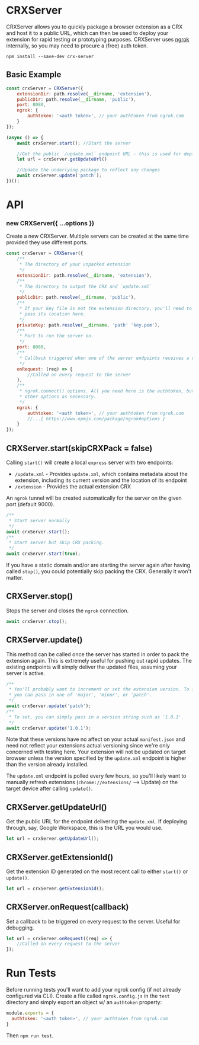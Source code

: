 # CRXServer

CRXServer allows you to quickly package a browser extension as a CRX and host it to a public URL, which can then be used to deploy your extension for rapid testing or prototyping purposes. CRXServer uses [ngrok](https://www.npmjs.com/package/ngrok) internally, so you may need to procure a (free) auth token.

`npm install --save-dev crx-server`

## Basic Example

```js
const crxServer = CRXServer({
    extensionDir: path.resolve(__dirname, 'extension'),
    publicDir: path.resolve(__dirname, 'public'),
    port: 8080,
    ngrok: {
        authtoken: '<auth token>', // your authtoken from ngrok.com
    }
});

(async () => {
    await crxServer.start(); //Start the server

    //Get the public `/update.xml` endpoint URL - this is used for deployment
    let url = crxServer.getUpdateUrl() 

    //Update the underlying package to reflect any changes
    await crxServer.update('patch');
})();

```

# API

### new CRXServer({ ...options })

Create a new CRXServer. Multiple servers can be created at the same time provided they use different ports.

```js
const crxServer = CRXServer({
    /**
     * The directory of your unpacked extension 
     */
    extensionDir: path.resolve(__dirname, 'extension'),
    /**
     * The directory to output the CRX and `update.xml`
     */
    publicDir: path.resolve(__dirname, 'public'),
    /**
     * If your key file is not the extension directory, you'll need to 
     * pass its location here.
     */
    privateKey: path.resolve(__dirname, 'path' 'key.pem'),
    /**
     * Port to run the server on.
     */
    port: 8080,
    /**
     * Callback triggered when one of the server endpoints receives a request.
     */
    onRequest: (req) => {
        //Called on every request to the server
    },
    /**
     * ngrok.connect() options. All you need here is the authtoken, but you can provide
     * other options as necessary. 
     */
    ngrok: {
        authtoken: '<auth token>', // your authtoken from ngrok.com
        //...{ https://www.npmjs.com/package/ngrok#options } 
    }
});
```

## CRXServer.start(skipCRXPack = false)

Calling `start()` will create a local `express` server with two endpoints:

 - `/update.xml` - Provides `update.xml`, which contains metadata about the extension, including its current version and the location of its endpoint
 - `/extension` - Provides the actual extension CRX

An `ngrok` tunnel will be created automatically for the server on the given port (default 9000).

```js
/**
 * Start server normally
 */
await crxServer.start();
/**
 * Start server but skip CRX packing.
 */
await crxServer.start(true); 
```

If you have a static domain and/or are starting the server again after having called `stop()`, you could potentially skip packing the CRX. Generally it won't matter.

## CRXServer.stop()
Stops the server and closes the `ngrok` connection.

```js
await crxServer.stop();
```

## CRXServer.update()
This method can be called once the server has started in order to pack the extension again. This is extremely useful for pushing out rapid updates. The existing endpoints will simply deliver the updated files, assuming your server is active.

```js
/**
 * You'll probably want to increment or set the extension version. To increment
 * you can pass in one of 'major', 'minor', or 'patch'.
 */
await crxServer.update('patch'); 
/**
 * To set, you can simply pass in a version string such as '1.0.1'.
 */
await crxServer.update('1.0.1'); 
```

Note that these versions have no affect on your actual `manifest.json` and need not reflect your extensions actual versioning since we're only concerned with testing here. Your extension will not be updated on target browser unless the version specified by the `update.xml` endpoint is higher than the version already installed. 

The `update.xml` endpoint is polled every few hours, so you'll likely want to manually refresh extensions (`chrome://extensions/` --> Update) on the target device after calling `update()`.


## CRXServer.getUpdateUrl()
Get the public URL for the endpoint delivering the `update.xml`. If deploying through, say, Google Workspace, this is the URL you would use.

```js
let url = crxServer.getUpdateUrl(); 
```

## CRXServer.getExtensionId()
Get the extension ID generated on the most recent call to either `start()` or `update()`.

```js
let url = crxServer.getExtensionId(); 
```

## CRXServer.onRequest(callback)
Set a callback to be triggered on every request to the server. Useful for debugging.

```js
let url = crxServer.onRequest((req) => {
    //Called on every request to the server
}); 
```

# Run Tests
Before running tests you'll want to add your ngrok config (if not already configured via CLI). Create a file called `ngrok.config.js` in the `test` directory and simply export an object w/ an `authtoken` property:

```js
module.exports = {
  authtoken: '<auth token>', // your authtoken from ngrok.com
}
```

Then `npm run test`.